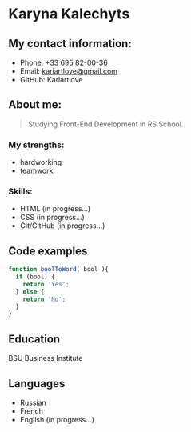 # Karyna Kalechyts

## My contact information:
* Phone: +33 695 82-00-36
* Email: kariartlove@gmail.com
* GitHub: Kariartlove

## About me:

> Studying Front-End Development in RS School.

### My strengths:
* hardworking
* teamwork

### Skills:
* HTML (in progress…)
* CSS (in progress…)
* Git/GitHub (in progress…)


## Code examples

```js
function boolToWord( bool ){
  if (bool) {
    return 'Yes';
  } else {
    return 'No';
  }
}
```
## Education

BSU Business Institute

## Languages

- Russian
- French
- English (in progress…)
